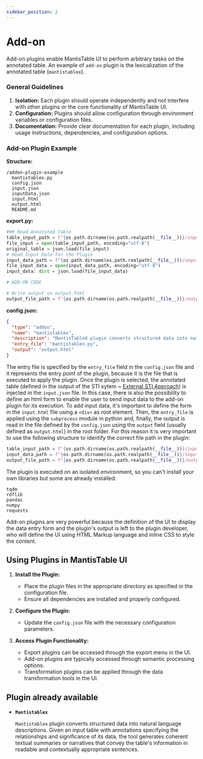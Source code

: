 ```yaml
---
sidebar_position: 2
---
```


# Add-on

Add-on plugins enable MantisTable UI to perform arbitrary tasks on the annotated table. An example of `add-on` plugin is the lexicalization of the annotated table (`mantistablex`).

### General Guidelines

1. **Isolation:** Each plugin should operate independently and not interfere with other plugins or the core functionality of MantisTable UI.
2. **Configuration:** Plugins should allow configuration through environment variables or configuration files.
3. **Documentation:** Provide clear documentation for each plugin, including usage instructions, dependencies, and configuration options.

### Add-on Plugin Example

**Structure:**

```
/addon-plugin-example
  mantistablex.py
  config.json
  input.json
  inputData.json
  input.html
  output.html
  README.md
```

**export.py:**

```python
### Read Annotated Table
table_input_path = f"{os.path.dirname(os.path.realpath(__file__))}/input.json"
file_input = open(table_input_path, encoding="utf-8")
original_table = json.load(file_input)
# Read Input Data for the Plugin
input_data_path = f"{os.path.dirname(os.path.realpath(__file__))}/inputData.json"
file_input_data = open(input_data_path, encoding="utf-8")
input_data: dict = json.load(file_input_data)

# ADD-ON CODE

# Write output on output.html
output_file_path = f"{os.path.dirname(os.path.realpath(__file__))}/output.html"
```

**config.json:**

```json
{
  "type": "addon",
  "name": "mantistablex",
  "description": "MantisTableX plugin converts structured data into natural language descriptions. Given an input table with annotations specifying the relationships and significance of its data, the tool generates coherent textual summaries or narratives that convey the table's information in readable and contextually appropriate sentences.",
  "entry_file": "mantistablex.py",
  "output": "output.html"
}
```

The entry file is specified by the `entry_file` field in the `config.json` file and it represents the entry point of the plugin, because it is the file that is executed to apply the plugin. Once the plugin is selected, the annotated table (defined in the output of the STI sytem ~ [External STI Approach](/docs/sti/external-sti-approach)) is injected in the `input.json` file. In this case, there is also the possibility to define an html form to enable the user to send input data to the add-on plugin for its execution. To add input data, it's important to define the form in the `input.html` file using a `<div>` as root element. Then, the `entry_file` is applied using the `subprocess` module in python and, finally, the output is read in the file defined by the `config.json` using the `output` field (usually defined as `output.html`) in the root folder. For this reason it is very important to use the following structure to identify the correct file path in the plugin:

```python
table_input_path = f"{os.path.dirname(os.path.realpath(__file__))}/input.json" # input table
input_data_path = f"{os.path.dirname(os.path.realpath(__file__))}/inputData.json" # input data
output_file_path = f"{os.path.dirname(os.path.realpath(__file__))}/output.html" # output html
```

The plugin is executed on an isolated environment, so you can't install your own libraries but some are already installed:

```
tqdm
rdflib
pandas
numpy
requests
```

Add-on plugins are very powerful because the definition of the UI to display the data entry form and the plugin's output is left to the plugin developer, who will define the UI using HTML Markup language and inline CSS to style the content.

## Using Plugins in MantisTable UI

1. **Install the Plugin:**

   - Place the plugin files in the appropriate directory as specified in the configuration file.
   - Ensure all dependencies are installed and properly configured.

2. **Configure the Plugin:**

   - Update the `config.json` file with the necessary configuration parameters.

3. **Access Plugin Functionality:**
   - Export plugins can be accessed through the export menu in the UI.
   - Add-on plugins are typically accessed through semantic processing options.
   - Transformation plugins can be applied through the data transformation tools in the UI.

## Plugin already available

- **`Mantistablex`**

  `Mantistablex` plugin converts structured data into natural language descriptions. Given an input table with annotations specifying the relationships and significance of its data, the tool generates coherent textual summaries or narratives that convey the table's information in readable and contextually appropriate sentences.
